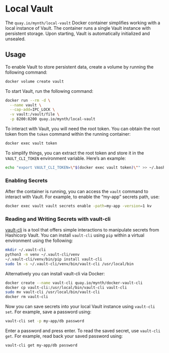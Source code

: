 # Local Vault

The `quay.io/mynth/local-vault` Docker container simplifies working with
a local instance of Vault. The container runs a single Vault instance
with persistent storage. Upon starting, Vault is automatically
initialized and unsealed.

## Usage

To enable Vault to store persistent data, create a volume by running the
following command:

``` bash
docker volume create vault
```

To start Vault, run the following command:

``` bash
docker run --rm -d \
  --name vault \
  --cap-add=IPC_LOCK \
  -v vault:/vault/file \
  -p 8200:8200 quay.io/mynth/local-vault
```

To interact with Vault, you will need the root token. You can obtain the
root token from the `token` command within the running container:

``` bash
docker exec vault token
```

To simplify things, you can extract the root token and store it in the
`VAULT_CLI_TOKEN` environment variable. Here’s an example:

``` bash
echo "export VAULT_CLI_TOKEN=\"$(docker exec vault token)\"" >> ~/.bashrc
```

### Enabling Secrets

After the container is running, you can access the `vault` command to
interact with Vault. For example, to enable the “my-app” secrets path,
use:

``` bash
docker exec vault vault secrets enable -path=my-app -version=1 kv
```

### Reading and Writing Secrets with vault-cli

[vault-cli](https://vault-cli.readthedocs.io/en/latest/) is a tool that
offers simple interactions to manipulate secrets from Hashicorp Vault.
You can install `vault-cli` using `pip` within a virtual environment
using the following:

``` bash
mkdir ~/.vault-cli
python3 -m venv ~/.vault-cli/venv
~/.vault-cli/venv/bin/pip install vault-cli
sudo ln -s ~/.vault-cli/venv/bin/vault-cli /usr/local/bin
```

Alternatively you can install vault-cli via Docker:

``` bash
docker create --name vault-cli quay.io/mynth/docker-vault-cli
docker cp vault-cli:/usr/local/bin/vault-cli vault-cli
sudo mv vault-cli /usr/local/bin/vault-cli
docker rm vault-cli
```

Now you can save secrets into your local Vault instance using `vault-cli
set`. For example, save a password using:

``` bash
vault-cli set -p my-app/db password
```

Enter a password and press enter. To read the saved secret, use
`vault-cli get`. For example, read back your saved password using:

``` bash
vault-cli get my-app/db password
```
